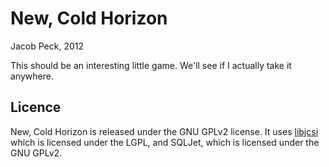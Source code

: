 # New, Cold Horizon
Jacob Peck, 2012

This should be an interesting little game.  We'll see if I actually take it anywhere.

## Licence
New, Cold Horizon is released under the GNU GPLv2 license.  It uses [libjcsi](http://slashie.net/libjcsi/) which is licensed under
the LGPL, and SQLJet, which is licensed under the GNU GPLv2.

